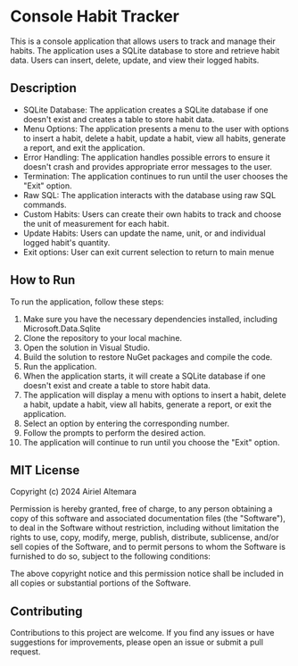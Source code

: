 # Console Habit Tracker
This is a console application that allows users to track and manage their habits. The application uses a SQLite database to store and retrieve habit data. Users can insert, delete, update, and view their logged habits.

## Description

- SQLite Database: The application creates a SQLite database if one doesn't exist and creates a table to store habit data.
- Menu Options: The application presents a menu to the user with options to insert a habit, delete a habit, update a habit, view all habits, generate a report, and exit the application.
- Error Handling: The application handles possible errors to ensure it doesn't crash and provides appropriate error messages to the user.
- Termination: The application continues to run until the user chooses the "Exit" option.
- Raw SQL: The application interacts with the database using raw SQL commands.
- Custom Habits: Users can create their own habits to track and choose the unit of measurement for each habit.
- Update Habits: Users can update the name, unit, or and individual logged habit's quantity.
- Exit options: User can exit current selection to return to main menue

## How to Run

To run the application, follow these steps:

1. Make sure you have the necessary dependencies installed, including Microsoft.Data.Sqlite
2. Clone the repository to your local machine.
3. Open the solution in Visual Studio.
4. Build the solution to restore NuGet packages and compile the code.
5. Run the application.
6. When the application starts, it will create a SQLite database if one doesn't exist and create a table to store habit data.
7. The application will display a menu with options to insert a habit, delete a habit, update a habit, view all habits, generate a report, or exit the application.
8. Select an option by entering the corresponding number.
9. Follow the prompts to perform the desired action.
10. The application will continue to run until you choose the "Exit" option.

## MIT License

Copyright (c) 2024 Airiel Altemara

Permission is hereby granted, free of charge, to any person obtaining a copy of this software and associated documentation files (the "Software"), to deal in the Software without restriction, including without limitation the rights to use, copy, modify, merge, publish, distribute, sublicense, and/or sell copies of the Software, and to permit persons to whom the Software is furnished to do so, subject to the following conditions:

The above copyright notice and this permission notice shall be included in all copies or substantial portions of the Software.

## Contributing

Contributions to this project are welcome. If you find any issues or have suggestions for improvements, please open an issue or submit a pull request.
